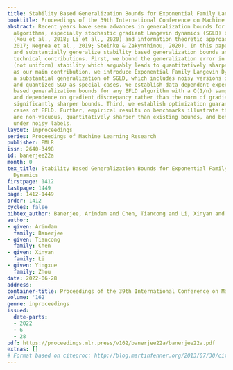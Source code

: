 ```yaml
---
title: Stability Based Generalization Bounds for Exponential Family Langevin Dynamics
booktitle: Proceedings of the 39th International Conference on Machine Learning
abstract: Recent years have seen advances in generalization bounds for noisy stochastic
  algorithms, especially stochastic gradient Langevin dynamics (SGLD) based on stability
  (Mou et al., 2018; Li et al., 2020) and information theoretic approaches (Xu & Raginsky,
  2017; Negrea et al., 2019; Steinke & Zakynthinou, 2020). In this paper, we unify
  and substantially generalize stability based generalization bounds and make three
  technical contributions. First, we bound the generalization error in terms of expected
  (not uniform) stability which arguably leads to quantitatively sharper bounds. Second,
  as our main contribution, we introduce Exponential Family Langevin Dynamics (EFLD),
  a substantial generalization of SGLD, which includes noisy versions of Sign-SGD
  and quantized SGD as special cases. We establish data dependent expected stability
  based generalization bounds for any EFLD algorithm with a O(1/n) sample dependence
  and dependence on gradient discrepancy rather than the norm of gradients, yielding
  significantly sharper bounds. Third, we establish optimization guarantees for special
  cases of EFLD. Further, empirical results on benchmarks illustrate that our bounds
  are non-vacuous, quantitatively sharper than existing bounds, and behave correctly
  under noisy labels.
layout: inproceedings
series: Proceedings of Machine Learning Research
publisher: PMLR
issn: 2640-3498
id: banerjee22a
month: 0
tex_title: Stability Based Generalization Bounds for Exponential Family {L}angevin
  Dynamics
firstpage: 1412
lastpage: 1449
page: 1412-1449
order: 1412
cycles: false
bibtex_author: Banerjee, Arindam and Chen, Tiancong and Li, Xinyan and Zhou, Yingxue
author:
- given: Arindam
  family: Banerjee
- given: Tiancong
  family: Chen
- given: Xinyan
  family: Li
- given: Yingxue
  family: Zhou
date: 2022-06-28
address:
container-title: Proceedings of the 39th International Conference on Machine Learning
volume: '162'
genre: inproceedings
issued:
  date-parts:
  - 2022
  - 6
  - 28
pdf: https://proceedings.mlr.press/v162/banerjee22a/banerjee22a.pdf
extras: []
# Format based on citeproc: http://blog.martinfenner.org/2013/07/30/citeproc-yaml-for-bibliographies/
---
```


